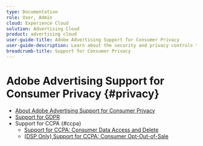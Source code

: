 ```yaml
---
type: Documentation
role: User, Admin
cloud: Experience Cloud
solution: Advertising Cloud
product: advertising cloud
user-guide-title: Adobe Advertising Support for Consumer Privacy
user-guide-description: Learn about the security and privacy controls that Adobe Advertising provides to help advertiser customers comply with consumer privacy laws.
breadcrumb-title: Support for Consumer Privacy
---
```


# Adobe Advertising Support for Consumer Privacy {#privacy}

+ [About Adobe Advertising Support for Consumer Privacy](/help/privacy/home.md)
+ [Support for GDPR](/help/privacy/advertising-gdpr.md)
+ Support for CCPA {#ccpa}
    + [Support for CCPA: Consumer Data Access and Delete](/help/privacy/ccpa-access-delete.md)
    + [(DSP Only) Support for CCPA: Consumer Opt-Out-of-Sale](/help/privacy/ccpa-opt-out-of-sale.md)

